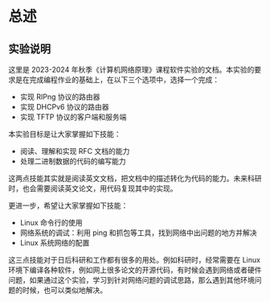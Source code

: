 # 总述

## 实验说明

这里是 2023-2024 年秋季《计算机网络原理》课程软件实验的文档。本实验的要求是在完成编程作业的基础上，在以下三个选项中，选择一个完成：

* 实现 RIPng 协议的路由器
* 实现 DHCPv6 协议的路由器
* 实现 TFTP 协议的客户端和服务端

本实验目标是让大家掌握如下技能：

* 阅读、理解和实现 RFC 文档的能力
* 处理二进制数据的代码的编写能力

这两点技能其实就是阅读英文文档，把文档中的描述转化为代码的能力。未来科研时，也会需要阅读英文论文，用代码复现其中的实现。

更进一步，希望让大家掌握如下技能：

* Linux 命令行的使用
* 网络系统的调试：利用 ping 和抓包等工具，找到网络中出问题的地方并解决
* Linux 系统网络的配置

这三点技能对于日后科研和工作都有很多的用处。例如科研时，经常需要在 Linux 环境下编译各种软件，例如网上很多论文的开源代码，有时候会遇到网络或者硬件问题，如果通过这个实验，学习到针对网络问题的调试思路，那么遇到其他环境问题的时候，也可以类似地解决。
